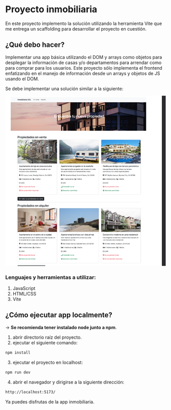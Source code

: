 # Proyecto inmobiliaria

En este proyecto implemento la solución utilizando la herramienta Vite que me entrega un scaffolding para desarrollar el proyecto en cuestión.

## ¿Qué debo hacer?

Implementar una app básica utilizando el DOM y arrays como objetos para desplegar la información de casas y/o departamentos para arrendar como para comprar para los usuarios. Este proyecto sólo implementa el frontend enfatizando en el manejo de información desde un arrays y objetos de JS usando el DOM.

Se debe implementar una solución similar a la siguiente:

![proyecto final](image.png)

### Lenguajes y herramientas a utilizar:

1. JavaScript
2. HTML/CSS
3. Vite

## ¿Cómo ejecutar app localmente?

-> **Se recomienda tener instalado node junto a npm**.

1. abrir directorio raíz del proyecto.
2. ejecutar el siguiente comando:
```bash
npm install
```
3. ejecutar el proyecto en localhost:
```bash
npm run dev
```
4. abrir el navegador y dirigirse a la siguiente dirección:
```bash
http://localhost:5173/
```

Ya puedes disfrutas de la app inmobiliaria.